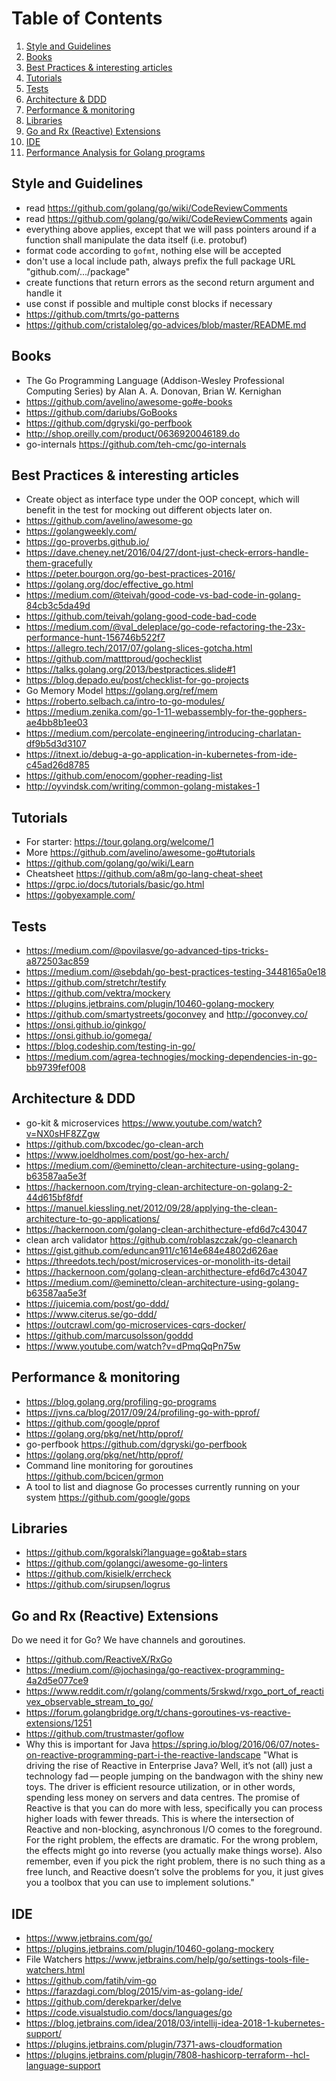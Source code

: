 # Table of Contents
1. [Style and Guidelines](#style-and-guidelines)
2. [Books](#books)
3. [Best Practices & interesting articles](#best-practices--interesting-articles)
4. [Tutorials](#tutorials)
5. [Tests](#tests)
6. [Architecture & DDD](#architecture--ddd)
7. [Performance & monitoring](#performance--monitoring)
8. [Libraries](#libraries)
8. [Go and Rx (Reactive) Extensions](#go-and-rx-reactive-extensions)
9. [IDE](#ide)
10. [Performance Analysis for Golang programs](#performance-analysis-for-golang-programs)

## Style and Guidelines
* read https://github.com/golang/go/wiki/CodeReviewComments
* read https://github.com/golang/go/wiki/CodeReviewComments again
* everything above applies, except that we will pass pointers around if a function shall manipulate the data itself (i.e. protobuf)
* format code according to `gofmt`, nothing else will be accepted
* don't use a local include path, always prefix the full package URL "github.com/.../package"
* create functions that return errors as the second return argument and handle it
* use const if possible and multiple const blocks if necessary
* https://github.com/tmrts/go-patterns
* https://github.com/cristaloleg/go-advices/blob/master/README.md

## Books
* The Go Programming Language (Addison-Wesley Professional Computing Series) by Alan A. A. Donovan, Brian W. Kernighan 
* https://github.com/avelino/awesome-go#e-books
* https://github.com/dariubs/GoBooks
* https://github.com/dgryski/go-perfbook
* http://shop.oreilly.com/product/0636920046189.do
* go-internals https://github.com/teh-cmc/go-internals

## Best Practices & interesting articles
* Create object as interface type under the OOP concept, which will benefit in the test for mocking out different objects later on.
* https://github.com/avelino/awesome-go
* https://golangweekly.com/
* https://go-proverbs.github.io/
* https://dave.cheney.net/2016/04/27/dont-just-check-errors-handle-them-gracefully
* https://peter.bourgon.org/go-best-practices-2016/
* https://golang.org/doc/effective_go.html
* https://medium.com/@teivah/good-code-vs-bad-code-in-golang-84cb3c5da49d
* https://github.com/teivah/golang-good-code-bad-code
* https://medium.com/@val_deleplace/go-code-refactoring-the-23x-performance-hunt-156746b522f7
* https://allegro.tech/2017/07/golang-slices-gotcha.html
* https://github.com/matttproud/gochecklist
* https://talks.golang.org/2013/bestpractices.slide#1
* https://blog.depado.eu/post/checklist-for-go-projects
* Go Memory Model https://golang.org/ref/mem
* https://roberto.selbach.ca/intro-to-go-modules/
* https://medium.zenika.com/go-1-11-webassembly-for-the-gophers-ae4bb8b1ee03
* https://medium.com/percolate-engineering/introducing-charlatan-df9b5d3d3107
* https://itnext.io/debug-a-go-application-in-kubernetes-from-ide-c45ad26d8785
* https://github.com/enocom/gopher-reading-list
* http://oyvindsk.com/writing/common-golang-mistakes-1

## Tutorials
* For starter: https://tour.golang.org/welcome/1
* More https://github.com/avelino/awesome-go#tutorials
* https://github.com/golang/go/wiki/Learn
* Cheatsheet https://github.com/a8m/go-lang-cheat-sheet
* https://grpc.io/docs/tutorials/basic/go.html
* https://gobyexample.com/

## Tests
* https://medium.com/@povilasve/go-advanced-tips-tricks-a872503ac859
* https://medium.com/@sebdah/go-best-practices-testing-3448165a0e18
* https://github.com/stretchr/testify
* https://github.com/vektra/mockery
* https://plugins.jetbrains.com/plugin/10460-golang-mockery
* https://github.com/smartystreets/goconvey and http://goconvey.co/
* https://onsi.github.io/ginkgo/ 
* https://onsi.github.io/gomega/
* https://blog.codeship.com/testing-in-go/
* https://medium.com/agrea-technogies/mocking-dependencies-in-go-bb9739fef008

## Architecture & DDD
* go-kit & microservices https://www.youtube.com/watch?v=NX0sHF8ZZgw
* https://github.com/bxcodec/go-clean-arch
* https://www.joeldholmes.com/post/go-hex-arch/
* https://medium.com/@eminetto/clean-architecture-using-golang-b63587aa5e3f
* https://hackernoon.com/trying-clean-architecture-on-golang-2-44d615bf8fdf
* https://manuel.kiessling.net/2012/09/28/applying-the-clean-architecture-to-go-applications/
* https://hackernoon.com/golang-clean-archithecture-efd6d7c43047
* clean arch validator https://github.com/roblaszczak/go-cleanarch
* https://gist.github.com/eduncan911/c1614e684e4802d626ae
* https://threedots.tech/post/microservices-or-monolith-its-detail
* https://hackernoon.com/golang-clean-archithecture-efd6d7c43047
* https://medium.com/@eminetto/clean-architecture-using-golang-b63587aa5e3f
* https://juicemia.com/post/go-ddd/
* https://www.citerus.se/go-ddd/
* https://outcrawl.com/go-microservices-cqrs-docker/
* https://github.com/marcusolsson/goddd
* https://www.youtube.com/watch?v=dPmqQqPn75w

## Performance & monitoring
* https://blog.golang.org/profiling-go-programs
* https://jvns.ca/blog/2017/09/24/profiling-go-with-pprof/
* https://github.com/google/pprof
* https://golang.org/pkg/net/http/pprof/
* go-perfbook https://github.com/dgryski/go-perfbook
* https://golang.org/pkg/net/http/pprof/
* Command line monitoring for goroutines https://github.com/bcicen/grmon
* A tool to list and diagnose Go processes currently running on your system https://github.com/google/gops

## Libraries
* https://github.com/kgoralski?language=go&tab=stars
* https://github.com/golangci/awesome-go-linters
* https://github.com/kisielk/errcheck
* https://github.com/sirupsen/logrus


## Go and Rx (Reactive) Extensions
Do we need it for Go? We have channels and goroutines.
* https://github.com/ReactiveX/RxGo
* https://medium.com/@jochasinga/go-reactivex-programming-4a2d5e077ce9
* https://www.reddit.com/r/golang/comments/5rskwd/rxgo_port_of_reactivex_observable_stream_to_go/
* https://forum.golangbridge.org/t/chans-goroutines-vs-reactive-extensions/1251
* https://github.com/trustmaster/goflow
* Why this is important for Java https://spring.io/blog/2016/06/07/notes-on-reactive-programming-part-i-the-reactive-landscape "What is driving the rise of Reactive in Enterprise Java? Well, it’s not (all) just a technology fad — people jumping on the bandwagon with the shiny new toys. The driver is efficient resource utilization, or in other words, spending less money on servers and data centres. The promise of Reactive is that you can do more with less, specifically you can process higher loads with fewer threads. This is where the intersection of Reactive and non-blocking, asynchronous I/O comes to the foreground. For the right problem, the effects are dramatic. For the wrong problem, the effects might go into reverse (you actually make things worse). Also remember, even if you pick the right problem, there is no such thing as a free lunch, and Reactive doesn’t solve the problems for you, it just gives you a toolbox that you can use to implement solutions." 

## IDE
* https://www.jetbrains.com/go/
* https://plugins.jetbrains.com/plugin/10460-golang-mockery
* File Watchers https://www.jetbrains.com/help/go/settings-tools-file-watchers.html
* https://github.com/fatih/vim-go
* https://farazdagi.com/blog/2015/vim-as-golang-ide/
* https://github.com/derekparker/delve
* https://code.visualstudio.com/docs/languages/go
* https://blog.jetbrains.com/idea/2018/03/intellij-idea-2018-1-kubernetes-support/
* https://plugins.jetbrains.com/plugin/7371-aws-cloudformation
* https://plugins.jetbrains.com/plugin/7808-hashicorp-terraform--hcl-language-support
